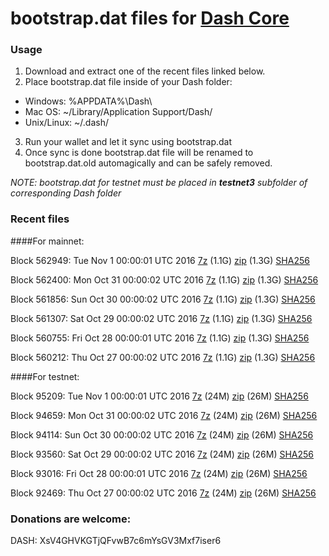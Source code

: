 # bootstrap.dat files for [Dash Core](https://www.dash.org)

### Usage

1. Download and extract one of the recent files linked below.
2. Place bootstrap.dat file inside of your Dash folder:
 - Windows: %APPDATA%\Dash\
 - Mac OS: ~/Library/Application Support/Dash/
 - Unix/Linux: ~/.dash/
3. Run your wallet and let it sync using bootstrap.dat
4. Once sync is done bootstrap.dat file will be renamed to bootstrap.dat.old automagically and can be safely removed.

_NOTE: bootstrap.dat for testnet must be placed in **testnet3** subfolder of corresponding Dash folder_

### Recent files

####For mainnet:

Block 562949: Tue Nov  1 00:00:01 UTC 2016 [7z](https://transfer.sh/7hqdr/bootstrap.dat.20161101.7z) (1.1G) [zip](https://transfer.sh/xKXHg/bootstrap.dat.20161101.zip) (1.3G) [SHA256](https://transfer.sh/YSRmq/sha256.txt)

Block 562400: Mon Oct 31 00:00:02 UTC 2016 [7z](https://transfer.sh/Plkk8/bootstrap.dat.20161031.7z) (1.1G) [zip](https://transfer.sh/tioFY/bootstrap.dat.20161031.zip) (1.3G) [SHA256](https://transfer.sh/wwz9L/sha256.txt)

Block 561856: Sun Oct 30 00:00:02 UTC 2016 [7z](https://transfer.sh/Ilz72/bootstrap.dat.20161030.7z) (1.1G) [zip](https://transfer.sh/Ay73o/bootstrap.dat.20161030.zip) (1.3G) [SHA256](https://transfer.sh/7t3jF/sha256.txt)

Block 561307: Sat Oct 29 00:00:02 UTC 2016 [7z](https://transfer.sh/1jcM2/bootstrap.dat.20161029.7z) (1.1G) [zip](https://transfer.sh/eWfyG/bootstrap.dat.20161029.zip) (1.3G) [SHA256](https://transfer.sh/LkoUM/sha256.txt)

Block 560755: Fri Oct 28 00:00:01 UTC 2016 [7z](https://transfer.sh/12CASs/bootstrap.dat.20161028.7z) (1.1G) [zip](https://transfer.sh/7Fhlf/bootstrap.dat.20161028.zip) (1.3G) [SHA256](https://transfer.sh/Kf9U2/sha256.txt)

Block 560212: Thu Oct 27 00:00:02 UTC 2016 [7z](https://transfer.sh/cW10Z/bootstrap.dat.20161027.7z) (1.1G) [zip](https://transfer.sh/FP60q/bootstrap.dat.20161027.zip) (1.3G) [SHA256](https://transfer.sh/VxSuR/sha256.txt)

####For testnet:

Block 95209: Tue Nov  1 00:00:01 UTC 2016 [7z](https://transfer.sh/143JJa/bootstrap.dat.20161101.7z) (24M) [zip](https://transfer.sh/10JsUE/bootstrap.dat.20161101.zip) (26M) [SHA256](https://transfer.sh/145DEs/sha256.txt)

Block 94659: Mon Oct 31 00:00:02 UTC 2016 [7z](https://transfer.sh/sF95L/bootstrap.dat.20161031.7z) (24M) [zip](https://transfer.sh/F1Sj5/bootstrap.dat.20161031.zip) (26M) [SHA256](https://transfer.sh/eWldp/sha256.txt)

Block 94114: Sun Oct 30 00:00:02 UTC 2016 [7z](https://transfer.sh/Zcne7/bootstrap.dat.20161030.7z) (24M) [zip](https://transfer.sh/P4thA/bootstrap.dat.20161030.zip) (26M) [SHA256](https://transfer.sh/FahBE/sha256.txt)

Block 93560: Sat Oct 29 00:00:02 UTC 2016 [7z](https://transfer.sh/9GQY8/bootstrap.dat.20161029.7z) (24M) [zip](https://transfer.sh/rsQe0/bootstrap.dat.20161029.zip) (26M) [SHA256](https://transfer.sh/qlDCa/sha256.txt)

Block 93016: Fri Oct 28 00:00:01 UTC 2016 [7z](https://transfer.sh/rcf26/bootstrap.dat.20161028.7z) (24M) [zip](https://transfer.sh/oz2fQ/bootstrap.dat.20161028.zip) (26M) [SHA256](https://transfer.sh/EyfNG/sha256.txt)

Block 92469: Thu Oct 27 00:00:02 UTC 2016 [7z](https://transfer.sh/7C2k1/bootstrap.dat.20161027.7z) (24M) [zip](https://transfer.sh/xQHeb/bootstrap.dat.20161027.zip) (26M) [SHA256](https://transfer.sh/maUK3/sha256.txt)

### Donations are welcome:

DASH: XsV4GHVKGTjQFvwB7c6mYsGV3Mxf7iser6
